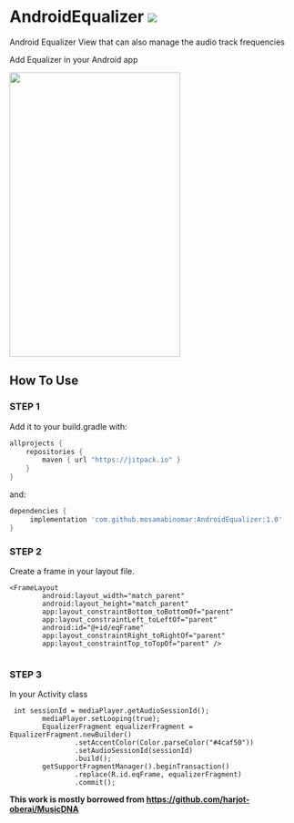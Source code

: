 # AndroidEqualizer   [![](https://jitpack.io/v/mosamabinomar/AndroidEqualizer.svg)](https://jitpack.io/#mosamabinomar/AndroidEqualizer)

Android Equalizer View that can also manage the audio track frequencies 

Add Equalizer in your Android app
<div>
  <img src="https://raw.githubusercontent.com/mosamabinomar/AndroidEqualizer/master/screenshots/Screenshot_1522935541.png" width="300" height="500"/>
</div>

## How To Use
### STEP 1
Add it to your build.gradle with:
```gradle
allprojects {
    repositories {
        maven { url "https://jitpack.io" }
    }
}
```
and:

```gradle
dependencies {
     implementation 'com.github.mosamabinomar:AndroidEqualizer:1.0'
}
```
### STEP 2
Create a frame in your layout file. 
```    
<FrameLayout
        android:layout_width="match_parent"
        android:layout_height="match_parent"
        app:layout_constraintBottom_toBottomOf="parent"
        app:layout_constraintLeft_toLeftOf="parent"
        android:id="@+id/eqFrame"
        app:layout_constraintRight_toRightOf="parent"
        app:layout_constraintTop_toTopOf="parent" />
        
```
### STEP 3
In your Activity class
```
 int sessionId = mediaPlayer.getAudioSessionId();
        mediaPlayer.setLooping(true);
        EqualizerFragment equalizerFragment = EqualizerFragment.newBuilder()
                .setAccentColor(Color.parseColor("#4caf50"))
                .setAudioSessionId(sessionId)
                .build();
        getSupportFragmentManager().beginTransaction()
                .replace(R.id.eqFrame, equalizerFragment)
                .commit();
```
**This work is mostly borrowed from https://github.com/harjot-oberai/MusicDNA**
